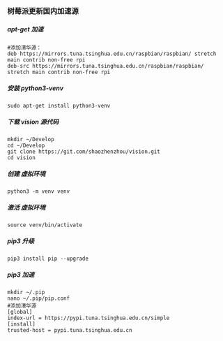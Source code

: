 ### 树莓派更新国内加速源

##### apt-get 加速  
```sudo nano /etc/apt/sources.list 
#添加清华源：  
deb https://mirrors.tuna.tsinghua.edu.cn/raspbian/raspbian/ stretch main contrib non-free rpi
deb-src https://mirrors.tuna.tsinghua.edu.cn/raspbian/raspbian/ stretch main contrib non-free rpi
```
##### 安装 python3-venv
`sudo apt-get install python3-venv`

##### 下载 vision 源代码
```
mkdir ~/Develop
cd ~/Develop
git clone https://git.com/shaozhenzhou/vision.git
cd vision
```

##### 创建 虚拟环境
`python3 -m venv venv`  

##### 激活 虚拟环境
`source venv/bin/activate`  

##### pip3 升级
`pip3 install pip --upgrade`

##### pip3 加速
```
mkdir ~/.pip
nano ~/.pip/pip.conf
#添加清华源
[global]
index-url = https://pypi.tuna.tsinghua.edu.cn/simple
[install]
trusted-host = pypi.tuna.tsinghua.edu.cn
```

